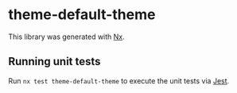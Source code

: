 # theme-default-theme

This library was generated with [Nx](https://nx.dev).

## Running unit tests

Run `nx test theme-default-theme` to execute the unit tests via [Jest](https://jestjs.io).
